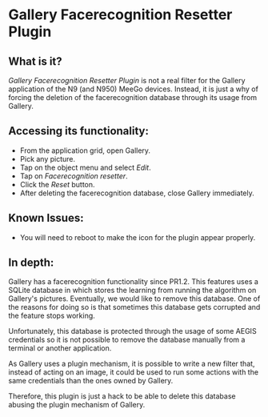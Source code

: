 Gallery Facerecognition Resetter Plugin
=======================================

What is it?
-----------

*Gallery Facerecognition Resetter Plugin* is not a real filter for the
Gallery application of the N9 (and N950) MeeGo devices. Instead, it is
just a why of forcing the deletion of the facerecognition database
through its usage from Gallery.

Accessing its functionality:
----------------------------
 * From the application grid, open Gallery.
 * Pick any picture.
 * Tap on the object menu and select *Edit*.
 * Tap on *Facerecognition resetter*.
 * Click the *Reset* button.
 * After deleting the facerecognition database, close Gallery immediately.

Known Issues:
-------------
 * You will need to reboot to make the icon for the plugin appear properly.

In depth:
---------

Gallery has a facerecognition functionality since PR1.2. This features
uses a SQLite database in which stores the learning from running the
algorithm on Gallery's pictures. Eventually, we would like to remove
this database. One of the reasons for doing so is that sometimes this
database gets corrupted and the feature stops working.

Unfortunately, this database is protected through the usage of some
AEGIS credentials so it is not possible to remove the database
manually from a terminal or another application.

As Gallery uses a plugin mechanism, it is possible to write a new
filter that, instead of acting on an image, it could be used to run
some actions with the same credentials than the ones owned by Gallery.

Therefore, this plugin is just a hack to be able to delete this
database abusing the plugin mechanism of Gallery.
